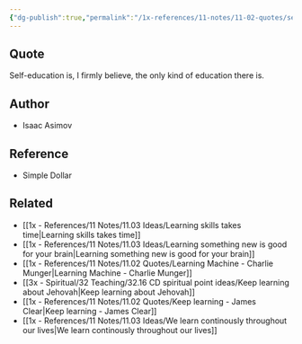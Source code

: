 ```yaml
---
{"dg-publish":true,"permalink":"/1x-references/11-notes/11-02-quotes/self-education-is-the-only-kind-of-education-there-is-isaac-asimov/","title":"Self-education is the only kind of education there is - Isaac Asimov"}
---
```



## Quote
Self-education is, I firmly believe, the only kind of education there is.

## Author
- Isaac Asimov
## Reference
- Simple Dollar
## Related
- [[1x - References/11 Notes/11.03 Ideas/Learning skills takes time\|Learning skills takes time]]
- [[1x - References/11 Notes/11.03 Ideas/Learning something new is good for your brain\|Learning something new is good for your brain]]
- [[1x - References/11 Notes/11.02 Quotes/Learning Machine - Charlie Munger\|Learning Machine - Charlie Munger]]
- [[3x - Spiritual/32 Teaching/32.16 CD spiritual point ideas/Keep learning about Jehovah\|Keep learning about Jehovah]]
- [[1x - References/11 Notes/11.02 Quotes/Keep learning - James Clear\|Keep learning - James Clear]]
- [[1x - References/11 Notes/11.03 Ideas/We learn continously throughout our lives\|We learn continously throughout our lives]]